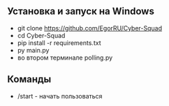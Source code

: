 ## Установка и запуск на Windows
- git clone https://github.com/EgorRU/Cyber-Squad
- cd Cyber-Squad
- pip install -r requirements.txt
- py main.py
- во втором терминале polling.py

## Команды
- /start - начать пользоваться